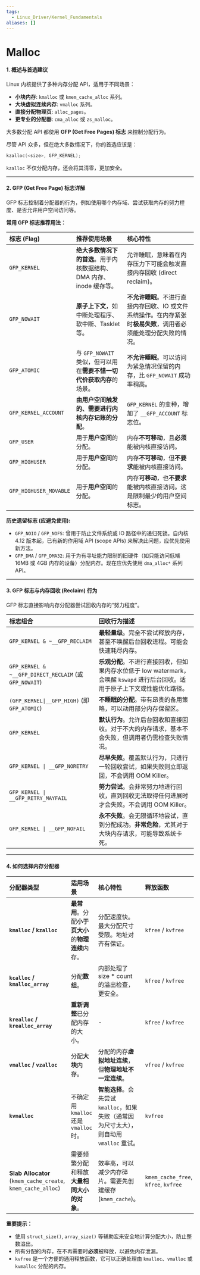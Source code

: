 ```yaml
---
tags:
  - Linux_Driver/Kernel_Fundamentals
aliases: []
---
```

# Malloc

#### 1. 概述与首选建议

Linux 内核提供了多种内存分配 API，适用于不同场景：
- **小块内存**: `kmalloc` 或 `kmem_cache_alloc` 系列。
- **大块虚拟连续内存**: `vmalloc` 系列。
- **直接分配物理页**: `alloc_pages`。
- **更专业的分配器**: `cma_alloc` 或 `zs_malloc`。

大多数分配 API 都使用 **GFP (Get Free Pages) 标志** 来控制分配行为。

尽管 API 众多，但在绝大多数情况下，你的首选应该是：
```c
kzalloc(<size>, GFP_KERNEL);
```
`kzalloc` 不仅分配内存，还会将其清零，更加安全。

---

#### 2. GFP (Get Free Page) 标志详解

GFP 标志控制着分配器的行为，例如使用哪个内存域、尝试获取内存的努力程度、是否允许用户空间访问等。

**常用 GFP 标志推荐用法：**

| 标志 (Flag) | 推荐使用场景 | 核心特性 |
| :--- | :--- | :--- |
| `GFP_KERNEL` | **绝大多数情况下的首选**。用于内核数据结构、DMA 内存、inode 缓存等。 | 允许睡眠，意味着在内存压力下可能会触发直接内存回收 (direct reclaim)。 |
| `GFP_NOWAIT` | **原子上下文**，如中断处理程序、软中断、Tasklet 等。 | **不允许睡眠**。不进行直接内存回收、IO 或文件系统操作。在内存紧张时**极易失败**，调用者必须能处理分配失败的情况。 |
| `GFP_ATOMIC` | 与 `GFP_NOWAIT` 类似，但可以用在**需要不惜一切代价获取内存**的场景。 | **不允许睡眠**。可以访问为紧急情况保留的内存，比 `GFP_NOWAIT` 成功率稍高。 |
| `GFP_KERNEL_ACCOUNT` | **由用户空间触发的、需要进行内核内存记账的分配**。 | `GFP_KERNEL` 的变种，增加了 `__GFP_ACCOUNT` 标志位。 |
| `GFP_USER` | 用于**用户空间**的分配。 | 内存**不可移动**，且**必须**能被内核直接访问。 |
| `GFP_HIGHUSER` | 用于**用户空间**的分配。 | 内存**不可移动**，但**不要求**能被内核直接访问。 |
| `GFP_HIGHUSER_MOVABLE` | 用于**用户空间**的分配。 | 内存**可移动**，也**不要求**能被内核直接访问。这是限制最少的用户空间标志。 |

**历史遗留标志 (应避免使用):**

* `GFP_NOIO` / `GFP_NOFS`: 曾用于防止文件系统或 IO 路径中的递归死锁。自内核 4.12 版本起，已有新的作用域 API (scope APIs) 来解决此问题，应优先使用新方法。
* `GFP_DMA` / `GFP_DMA32`: 用于为有寻址能力限制的旧硬件（如只能访问低端 16MB 或 4GB 内存的设备）分配内存。现在应优先使用 `dma_alloc*` 系列 API。

---

#### 3. GFP 标志与内存回收 (Reclaim) 行为

GFP 标志直接影响内存分配器尝试回收内存的“努力程度”。

| 标志组合 | 回收行为描述 |
| :--- | :--- |
| `GFP_KERNEL & ~__GFP_RECLAIM` | **最轻量级**。完全不尝试释放内存，甚至不唤醒后台回收进程。可能会快速耗尽内存。 |
| `GFP_KERNEL & ~__GFP_DIRECT_RECLAIM` (或 `GFP_NOWAIT`) | **乐观分配**。不进行直接回收，但如果内存水位低于 low watermark，会唤醒 `kswapd` 进行后台回收。适用于原子上下文或性能优化路径。 |
| `(GFP_KERNEL\|__GFP_HIGH)` (即 `GFP_ATOMIC`) | **不睡眠的分配**。带有昂贵的备用策略，可以动用部分内存保留区。 |
| `GFP_KERNEL` | **默认行为**。允许后台回收和直接回收。对于不大的内存请求，基本不会失败，但调用者仍需检查失败情况。 |
| `GFP_KERNEL \| __GFP_NORETRY` | **尽早失败**。覆盖默认行为，只进行一轮回收尝试，如果失败则立即返回，不会调用 OOM Killer。 |
| `GFP_KERNEL \| __GFP_RETRY_MAYFAIL` | **努力尝试**。会非常努力地进行回收，直到回收无法取得任何进展时才会失败。不会调用 OOM Killer。 |
| `GFP_KERNEL \| __GFP_NOFAIL` | **永不失败**。会无限循环地尝试，直到分配成功。**非常危险**，尤其对于大块内存请求，可能导致系统卡死。 |

---

#### 4. 如何选择内存分配器

| 分配器类型 | 适用场景 | 核心特性 | 释放函数 |
| :--- | :--- | :--- | :--- |
| **`kmalloc` / `kzalloc`** | **最常用**。分配**小于页大小**的**物理连续**内存。 | 分配速度快。最大分配尺寸受限。地址对齐有保证。 | `kfree` / `kvfree` |
| **`kcalloc` / `kmalloc_array`** | 分配**数组**。 | 内部处理了 size * count 的溢出检查，更安全。 | `kfree` / `kvfree` |
| **`krealloc` / `krealloc_array`** | **重新调整**已分配内存的大小。 | - | `kfree` / `kvfree` |
| **`vmalloc` / `vzalloc`** | 分配**大块**内存。 | 分配的内存**虚拟地址连续**，但**物理地址不一定连续**。 | `vfree` / `kvfree` |
| **`kvmalloc`** | 不确定用 `kmalloc` 还是 `vmalloc` 时。 | **智能选择**。会先尝试 `kmalloc`，如果失败（通常因为尺寸太大），则自动用 `vmalloc` 重试。 | `kvfree` |
| **Slab Allocator** (`kmem_cache_create`, `kmem_cache_alloc`) | 需要频繁分配和释放**大量相同大小的对象**。 | 效率高，可以减少内存碎片。需要先创建缓存 (`kmem_cache`)。 | `kmem_cache_free`, `kfree`, `kvfree` |

**重要提示：**
* 使用 `struct_size()`, `array_size()` 等辅助宏来安全地计算分配大小，防止整数溢出。
* 所有分配的内存，在不再需要时**必须**被释放，以避免内存泄漏。
* `kvfree` 是一个方便的通用释放函数，它可以正确处理由 `kmalloc`、`vmalloc` 或 `kvmalloc` 分配的内存。
